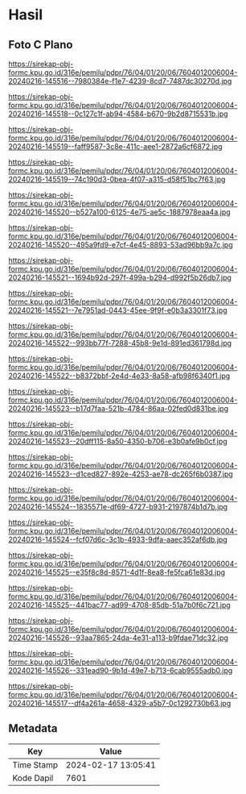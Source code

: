 # Hasil

## Foto C Plano

https://sirekap-obj-formc.kpu.go.id/316e/pemilu/pdpr/76/04/01/20/06/7604012006004-20240216-145516--7980384e-f1e7-4239-8cd7-7487dc30270d.jpg

https://sirekap-obj-formc.kpu.go.id/316e/pemilu/pdpr/76/04/01/20/06/7604012006004-20240216-145518--0c127c1f-ab94-4584-b670-9b2d8715531b.jpg

https://sirekap-obj-formc.kpu.go.id/316e/pemilu/pdpr/76/04/01/20/06/7604012006004-20240216-145519--faff9587-3c8e-411c-aee1-2872a6cf6872.jpg

https://sirekap-obj-formc.kpu.go.id/316e/pemilu/pdpr/76/04/01/20/06/7604012006004-20240216-145519--74c190d3-0bea-4f07-a315-d58f51bc7f63.jpg

https://sirekap-obj-formc.kpu.go.id/316e/pemilu/pdpr/76/04/01/20/06/7604012006004-20240216-145520--b527a100-6125-4e75-ae5c-1887978eaa4a.jpg

https://sirekap-obj-formc.kpu.go.id/316e/pemilu/pdpr/76/04/01/20/06/7604012006004-20240216-145520--495a9fd9-e7cf-4e45-8893-53ad96bb9a7c.jpg

https://sirekap-obj-formc.kpu.go.id/316e/pemilu/pdpr/76/04/01/20/06/7604012006004-20240216-145521--1694b92d-297f-499a-b294-d992f5b26db7.jpg

https://sirekap-obj-formc.kpu.go.id/316e/pemilu/pdpr/76/04/01/20/06/7604012006004-20240216-145521--7e7951ad-0443-45ee-9f9f-e0b3a3301f73.jpg

https://sirekap-obj-formc.kpu.go.id/316e/pemilu/pdpr/76/04/01/20/06/7604012006004-20240216-145522--993bb77f-7288-45b8-9e1d-891ed361798d.jpg

https://sirekap-obj-formc.kpu.go.id/316e/pemilu/pdpr/76/04/01/20/06/7604012006004-20240216-145522--b8372bbf-2e4d-4e33-8a58-afb98f6340f1.jpg

https://sirekap-obj-formc.kpu.go.id/316e/pemilu/pdpr/76/04/01/20/06/7604012006004-20240216-145523--b17d7faa-521b-4784-86aa-02fed0d831be.jpg

https://sirekap-obj-formc.kpu.go.id/316e/pemilu/pdpr/76/04/01/20/06/7604012006004-20240216-145523--20dff115-8a50-4350-b706-e3b0afe9b0cf.jpg

https://sirekap-obj-formc.kpu.go.id/316e/pemilu/pdpr/76/04/01/20/06/7604012006004-20240216-145523--d1ced827-892e-4253-ae78-dc265f6b0387.jpg

https://sirekap-obj-formc.kpu.go.id/316e/pemilu/pdpr/76/04/01/20/06/7604012006004-20240216-145524--1835571e-df69-4727-b931-2197874b1d7b.jpg

https://sirekap-obj-formc.kpu.go.id/316e/pemilu/pdpr/76/04/01/20/06/7604012006004-20240216-145524--fcf07d6c-3c1b-4933-9dfa-aaec352af6db.jpg

https://sirekap-obj-formc.kpu.go.id/316e/pemilu/pdpr/76/04/01/20/06/7604012006004-20240216-145525--e35f8c8d-8571-4d1f-8ea8-fe5fca61e83d.jpg

https://sirekap-obj-formc.kpu.go.id/316e/pemilu/pdpr/76/04/01/20/06/7604012006004-20240216-145525--441bac77-ad99-4708-85db-51a7b0f6c721.jpg

https://sirekap-obj-formc.kpu.go.id/316e/pemilu/pdpr/76/04/01/20/06/7604012006004-20240216-145526--93aa7865-24da-4e31-a113-b9fdae71dc32.jpg

https://sirekap-obj-formc.kpu.go.id/316e/pemilu/pdpr/76/04/01/20/06/7604012006004-20240216-145526--331ead90-9b1d-49e7-b713-6cab9555adb0.jpg

https://sirekap-obj-formc.kpu.go.id/316e/pemilu/pdpr/76/04/01/20/06/7604012006004-20240216-145517--df4a261a-4658-4329-a5b7-0c1292730b63.jpg


## Metadata

| Key        | Value               |
| ---------- | ------------------- |
| Time Stamp | 2024-02-17 13:05:41 |
| Kode Dapil | 7601                |



